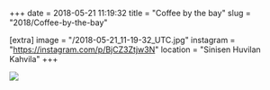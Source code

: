 +++
date = 2018-05-21 11:19:32
title = "Coffee by the bay"
slug = "2018/Coffee-by-the-bay"

[extra]
image = "/2018-05-21_11-19-32_UTC.jpg"
instagram = "https://instagram.com/p/BjCZ3Ztjw3N"
location = "Sinisen Huvilan Kahvila"
+++

<img src="/2018-05-21_11-19-32_UTC.jpg" />
